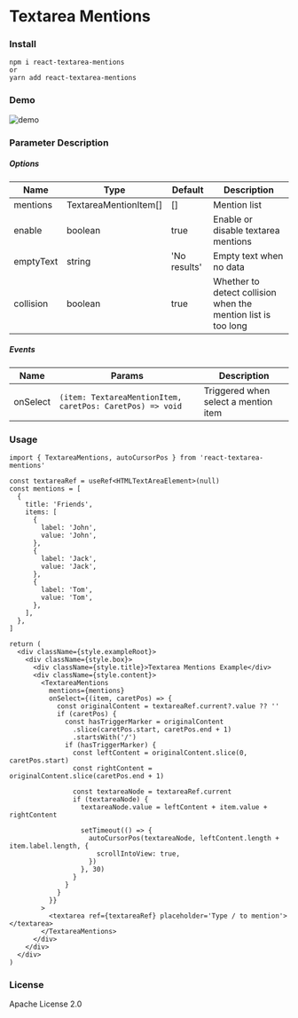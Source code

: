 # Textarea Mentions

### Install

```
npm i react-textarea-mentions
or
yarn add react-textarea-mentions
```

### Demo

![demo]('https://github.com/NICEXAI/react-textarea-mentions/raw/main/example/demo.gif')

### Parameter Description

##### Options

| Name      | Type                  | Default      | Description                                                   |
| --------- | --------------------- | ------------ | ------------------------------------------------------------- |
| mentions  | TextareaMentionItem[] | []           | Mention list                                                  |
| enable    | boolean               | true         | Enable or disable textarea mentions                           |
| emptyText | string                | 'No results' | Empty text when no data                                       |
| collision | boolean               | true         | Whether to detect collision when the mention list is too long |

##### Events

| Name     | Params                                                    | Description                          |
| -------- | --------------------------------------------------------- | ------------------------------------ |
| onSelect | `(item: TextareaMentionItem, caretPos: CaretPos) => void` | Triggered when select a mention item |


### Usage

```tsx
import { TextareaMentions, autoCursorPos } from 'react-textarea-mentions'

const textareaRef = useRef<HTMLTextAreaElement>(null)
const mentions = [
  {
    title: 'Friends',
    items: [
      {
        label: 'John',
        value: 'John',
      },
      {
        label: 'Jack',
        value: 'Jack',
      },
      {
        label: 'Tom',
        value: 'Tom',
      },
    ],
  },
]

return (
  <div className={style.exampleRoot}>
    <div className={style.box}>
      <div className={style.title}>Textarea Mentions Example</div>
      <div className={style.content}>
        <TextareaMentions
          mentions={mentions}
          onSelect={(item, caretPos) => {
            const originalContent = textareaRef.current?.value ?? ''
            if (caretPos) {
              const hasTriggerMarker = originalContent
                .slice(caretPos.start, caretPos.end + 1)
                .startsWith('/')
              if (hasTriggerMarker) {
                const leftContent = originalContent.slice(0, caretPos.start)
                const rightContent = originalContent.slice(caretPos.end + 1)

                const textareaNode = textareaRef.current
                if (textareaNode) {
                  textareaNode.value = leftContent + item.value + rightContent

                  setTimeout(() => {
                    autoCursorPos(textareaNode, leftContent.length + item.label.length, {
                      scrollIntoView: true,
                    })
                  }, 30)
                }
              }
            }
          }}
        >
          <textarea ref={textareaRef} placeholder='Type / to mention'></textarea>
        </TextareaMentions>
      </div>
    </div>
  </div>
)
```

### License
Apache License 2.0